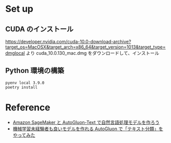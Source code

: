 # Set up

## CUDA のインストール

https://developer.nvidia.com/cuda-10.0-download-archive?target_os=MacOSX&target_arch=x86_64&target_version=1013&target_type=dmglocal
より cuda_10.0.130_mac.dmg をダウンロードして、インストール

## Python 環境の構築

```{.bash}
pyenv local 3.9.0
poetry install
```

# Reference

- [Amazon SageMaker と AutoGluon-Text で自然言語処理モデルを作ろう](https://aws.amazon.com/jp/builders-flash/202009/natural-lang-processing-model/)
- [機械学習未経験者も良いモデルを作れる AutoGluon で「テキスト分類」をやってみた](https://acro-engineer.hatenablog.com/entry/2020/02/13/120000)
